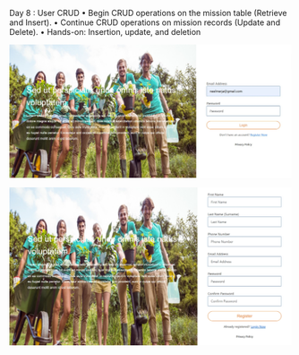 Day 8 : User CRUD
• Begin CRUD operations on the mission table (Retrieve and Insert).
• Continue CRUD operations on mission records (Update and Delete).
• Hands-on: Insertion, update, and deletion

![user add and delete via login logout](https://github.com/neel1112/Tatvasoft_Internship_2025/blob/main/Day%208/Mission/login%20.jpg)


![user add and delete via login logout](https://github.com/neel1112/Tatvasoft_Internship_2025/blob/main/Day%208/Mission/register.jpeg)

